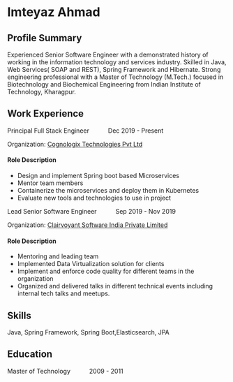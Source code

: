 # Imteyaz Ahmad

## Profile Summary
Experienced Senior Software Engineer with a demonstrated history of working in the information technology and services industry. Skilled in Java, Web Services( SOAP and REST), Spring Framework and Hibernate. Strong engineering professional with a Master of Technology (M.Tech.) focused in Biotechnology and Biochemical Engineering from Indian Institute of Technology, Kharagpur. 

## Work Experience
Principal Full Stack Engineer         &nbsp; &nbsp;&nbsp;   &nbsp; &nbsp;&nbsp;                Dec 2019 - Present

Organization: [Cognologix Technologies Pvt Ltd](https://cognologix.com/)
#### Role Description
* Design and implement Spring boot based Microservices
* Mentor team members
* Containerize the microservices and deploy them in Kubernetes
* Evaluate new tools and technologies to use in project

Lead Senior Software Engineer &nbsp; &nbsp;&nbsp;   &nbsp; &nbsp;&nbsp;               Sep 2019 - Nov 2019

Organization: [Clairvoyant Software India Private Limited](http://clairvoyantsoft.com/)
#### Role Description
* Mentoring and leading team
* Implemented Data Virtualization solution for clients
* Implement and enforce code quality for different teams in the organization
* Organized and delivered talks in different technical events including internal tech talks and meetups.

## Skills
Java, Spring Framework, Spring Boot,Elasticsearch, JPA

## Education
Master of Technology  &nbsp; &nbsp;&nbsp;   &nbsp; &nbsp;&nbsp;   2009 - 2011